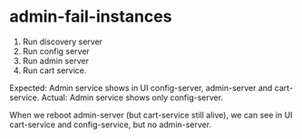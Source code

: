 # admin-fail-instances
1) Run discovery server
2) Run config server
3) Run admin server
4) Run cart service.

Expected: Admin service shows in UI config-server, admin-server and cart-service.
Actual: Admin service shows only config-server.

When we reboot admin-server (but cart-service still alive), we can see in UI cart-service and config-service, but no admin-server.
